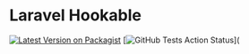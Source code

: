 # Laravel Hookable

[![Latest Version on Packagist](https://img.shields.io/packagist/v/saschaende/laravel-hookable.svg?style=flat-square)](https://packagist.org/packages/saschaende/laravel-hookable)
[![GitHub Tests Action Status](https://img.shields.io/github/workflow/status/saschaende/laravel-hookable/run-tests?label=tests&style=flat-square)](
